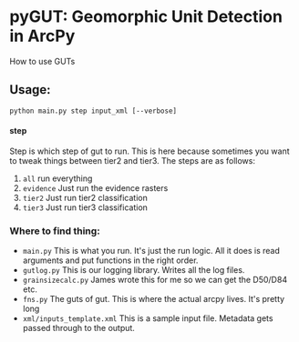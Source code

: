 # pyGUT: Geomorphic Unit Detection in ArcPy


How to use GUTs

## Usage:

```
python main.py step input_xml [--verbose]
```

#### step

Step is which step of gut to run. This is here because sometimes you want to tweak things between tier2 and tier3. The steps are as follows:

1. `all` run everything
2. `evidence` Just run the evidence rasters
3. `tier2` Just run tier2 classification
4. `tier3` Just run tier3 classification 


### Where to find thing:

* `main.py` This is what you run. It's just the run logic. All it does is read arguments and put functions in the right order.
* `gutlog.py` This is our logging library. Writes all the log files.
* `grainsizecalc.py` James wrote this for me so we can get the D50/D84 etc.
* `fns.py` The guts of gut. This is where the actual arcpy lives. It's pretty long
* `xml/inputs_template.xml` This is a sample input file. Metadata gets passed through to the output.